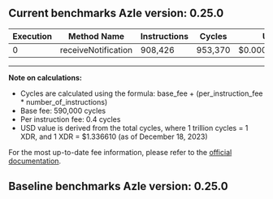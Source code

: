 ## Current benchmarks Azle version: 0.25.0

| Execution | Method Name         | Instructions | Cycles  | USD           |
| --------- | ------------------- | ------------ | ------- | ------------- |
| 0         | receiveNotification | 908,426      | 953,370 | $0.0000012743 |

---

**Note on calculations:**

-   Cycles are calculated using the formula: base_fee + (per_instruction_fee \* number_of_instructions)
-   Base fee: 590,000 cycles
-   Per instruction fee: 0.4 cycles
-   USD value is derived from the total cycles, where 1 trillion cycles = 1 XDR, and 1 XDR = $1.336610 (as of December 18, 2023)

For the most up-to-date fee information, please refer to the [official documentation](https://internetcomputer.org/docs/current/developer-docs/gas-cost#execution).

## Baseline benchmarks Azle version: 0.25.0
